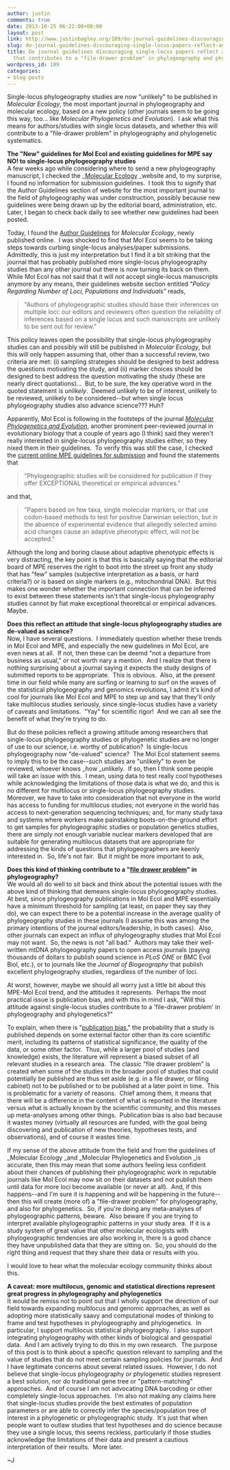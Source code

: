 ```yaml
---
author: justin
comments: true
date: 2013-10-25 06:22:00+00:00
layout: post
link: http://www.justinbagley.org/109/do-journal-guidelines-discouraging-single-locus-papers-reflect-an-attitude-that-contributes-to-a-file-drawer-problem-in-phylogeography-and-phylogenetics
slug: do-journal-guidelines-discouraging-single-locus-papers-reflect-an-attitude-that-contributes-to-a-file-drawer-problem-in-phylogeography-and-phylogenetics
title: Do journal guidelines discouraging single-locus papers reflect an attitude
  that contributes to a "file-drawer problem" in phylogeography and phylogenetics?
wordpress_id: 109
categories:
- blog posts
---
```


Single-locus phylogeography studies are now "unlikely" to be published in _Molecular Ecology_, the most important journal in phylogeography and molecular ecology, based on a new policy (other journals seem to be going this way, too... like _Molecular Phylogenetics and Evolution_).  I ask what this means for authors/studies with single locus datasets, and whether this will contribute to a "file-drawer problem" in phylogeography and phylogenetic systematics.  
  
**The "New" guidelines for Mol Ecol and existing guidelines for MPE say NO! to single-locus phylogeography studies**  
A few weeks ago while considering where to send a new phylogeography manuscript, I checked the _[Molecular Ecology](http://onlinelibrary.wiley.com/journal/10.1111/%28ISSN%291365-294X) _website and, to my surprise, I found no information for submission guidelines.  I took this to signify that the Author Guidelines section of website for the most important journal to the field of phylogeography was under construction, possibly because new guidelines were being drawn up by the editorial board, administration, etc.  Later, I began to check back daily to see whether new guidelines had been posted.  
  
Today, I found the [Author Guidelines](http://onlinelibrary.wiley.com/journal/10.1111/%28ISSN%291365-294X/homepage/ForAuthors.html) for _Molecular Ecology_, newly published online.  I was shocked to find that Mol Ecol seems to be taking steps  towards curbing single-locus analyses/paper submissions.  Admittedly,  this is just my interpretation but I find it a bit striking that the journal that  has probably published more single-locus phylogeography studies than any  other journal out there is now turning its back on them.  While Mol Ecol has not said that it will _not_ accept single-locus manuscripts anymore by any means, their guidelines website section entitled "_Policy Regarding Number of Loci, Populations and                 Individuals"_ reads,  


<blockquote>"Authors of phylogeographic studies should              base their  inferences on multiple loci: our editors and reviewers               often question the reliability of inferences based on a single               locus and such manuscripts are unlikely to be sent out for               review."</blockquote>

This policy leaves open the possibility that single-locus phylogeography studies can and possibly will still be published in _Molecular Ecology_,  but this will only happen assuming that, other than a successful  review, two criteria are met: (i) sampling strategies               should be designed to best address the questions motivating the study,  and (ii) marker  choices should be designed to best address the question               motivating the study (these are nearly direct quotations)...  But, to be  sure, the key operative word in the quoted statement is _unlikely_.  Deemed unlikely to be of interest, unlikely to be reviewed, unlikely to  be considered--but when single locus phylogeography studies also advance  science??? Huh?    
  
Apparently, Mol Ecol is following in the footsteps of the journal [_Molecular Phylogenetics and Evolution_](http://www.sciencedirect.com/science/journal/10557903), another prominent peer-reviewed journal in evolutionary biology that a couple of years ago (I think) said they weren't really interested in single-locus phylogeography studies either, so they nixed them in their guidelines.  To verify this was still the case, I checked the [current online MPE guidelines for submission](http://www.elsevier.com/journals/molecular-phylogenetics-and-evolution/1055-7903/guide-for-authors) and found the statements that  


<blockquote>"Phylogeographic studies will be considered for publication if they offer EXCEPTIONAL theoretical or empirical advances."</blockquote>

and that,  


<blockquote>"Papers based on few taxa, single molecular markers, or that use  codon-based methods to test for positive Darwinian selection, but in the  absence of experimental evidence that allegedly selected amino acid  changes cause an adaptive phenotypic effect, will not be accepted."</blockquote>

Although the long and boring clause about adaptive phenotypic effects is very distracting, the key point is that this is basically saying that the editorial board of MPE reserves the right to boot into the street up front any study that has "few" samples (subjective interpretation as a basis, or hard criteria?) or is based on single markers (e.g., mitochondrial DNA).  But this makes one wonder whether the important connection that can be inferred to exist between these statements isn't that single-locus phylogeography studies cannot by fiat make exceptional theoretical or empirical advances.  Maybe.  



**Does this reflect an attitude that single-locus phylogeography studies are de-valued as science?**  
Now, I have several questions.  I immediately question whether these trends in Mol Ecol and MPE, and especially the new guidelines in Mol Ecol, are even news at all.  If not, then these can be deemd "not a departure from business as usual," or not worth nary a mention.  And I realize that there is nothing surprising about a journal saying it expects the study designs of submitted reports to be appropriate.  This is obvious.  Also, at the present time in our field while many are surfing or learning to surf on the waves of the statistical phylogeography and genomics revolutions, I admit it's kind of cool for journals like Mol Ecol and MPE to step up and say that they'll _only_ take multilocus studies seriously, since single-locus studies have a variety of caveats and limitations.  "Yay" for scientific rigor!  And we can all see the benefit of what they're trying to do.  
  
But do these policies reflect a growing attitude among researchers that single-locus phylogeography studies or phylogenetic studies are no longer of use to our science, i.e. worthy of publication?  Is single-locus phylogeography now "de-valued" science?  The Mol Ecol statement seems to imply this to be the case--such studies are "unlikely" to even be reviewed, whoever knows _how _unlikely.  If so, then I think some people will take an issue with this.  I mean, using data to test really cool hypotheses while acknowledging the limitations of those data is what we do, and this is no different for multilocus or single-locus phylogeography studies.  Moreover, we have to take into consideration that not everyone in the world has access to funding for multilocus studies; not everyone in the world has access to next-generation sequencing techniques; and, for many study taxa and systems where workers make painstaking boots-on-the-ground effort to get samples for phylogeographic studies or population genetics studies, there are simply not enough variable nuclear markers developed that are suitable for generating multilocus datasets that are appropriate for addressing the kinds of questions that phylogeographers are keenly interested in.  So, life's not fair.  But it might be more important to ask,  
  
**Does this kind of thinking contribute to a "[file drawer problem](http://scientificexploration.org/journal/jse_14_1_scargle.pdf)" in phylogeography?**   
We would all do well to sit back and think about the potential issues with the above kind of thinking that demeans single-locus phylogeography studies.  At best, since phylogeography publications in Mol Ecol and MPE essentially have a minimum threshold for sampling (at least, on paper they say they do), we can expect there to be a potential increase in the average quality of phylogeography studies in these journals (I assume this was among the primary intentions of the journal editors/leadership, in both cases).  Also, other journals can expect an influx of phylogeography studies that Mol Ecol may not want.  So, the news is not "all bad."  Authors may take their well-written mtDNA phylogeography papers to open access journals (paying thousands of dollars to publish sound science in _PLoS ONE_ or BMC Evol Biol, etc.), or to journals like the _Journal of Biogeography_ that publish excellent phylogeography studies, regardless of the number of loci.  
  
At worst, however, maybe we should all worry just a little bit about this MPE-Mol Ecol trend, and the attitudes it represents.  Perhaps the most practical issue is publication bias, and with this in mind I ask, "Will  this attitude against single-locus studies contribute to a 'file-drawer  problem' in phylogeography and phylogenetics?"   
  
To explain, when there is "[publication bias](http://en.wikipedia.org/wiki/Publication_bias)," the probability that a study is published depends on some external factor other than its core scientific merit, including its patterns of statistical significance, the quality of the data, or some other factor.  Thus, while a larger pool of studies (and knowledge) exists, the literature will represent a biased subset of all relevant studies in a research area.  The classic "file drawer problem" is created when some of the studies in the broader pool of studies that could potentially be published are thus set aside (e.g. in a file drawer, or filing cabinet) not to be published or to be published at a later point in time.  This is problematic for a variety of reasons.  Chief among them, it means that there will be a difference in the content of what is  reported in the literature versus what is actually known by the  scientific community, and this messes up meta-analyses among other things.  Publication bias is also bad because it wastes money (virtually all resources are funded, with the goal being discovering and publication of new theories, hypotheses tests, and observations), and of course it wastes time.  
  
If my sense of the above attitude from the field and from the guidelines of _Molecular Ecology _and _Molecular Phylogenetics and Evolution _is accurate, then this may mean that some authors feeling less confident about their chances of publishing their phylogeographic work in reputable journals like Mol Ecol may now sit on their datasets and not publish them until data for more loci become available (or never at all).  And, if this happens--and I'm sure it is happening and will be happening in the future--then this will create (more of) a "file-drawer problem" for phylogeography, and also for phylogenetics.  So, if you're doing any meta-analyses of phylogeographic patterns, beware.  Also beware if you are trying to interpret available phylogeographic patterns in your study area.  If it is a study system of great value that other molecular ecologists with phylogeographic tendencies are also working in, there is a good chance they have unpublished data that they are sitting on.  So, you should do the right thing and request that they share their data or results with you.  
  
I would love to hear what the molecular ecology community thinks about this.  
  
**A caveat: more multilocus, genomic and statistical directions represent great progress in phylogeography and phylogenetics**  
It would be remiss not to point out that I wholly support the direction of our field towards expanding multilocus and genomic approaches, as well as adopting more statistically saavy and computational modes of thinking to frame and test hypotheses in phylogeography and phylogenetics.  In particular, I support multilocus statistical phylogeography.  I also support integrating phylogeography with other kinds of biological and geospatial data.  And I am actively trying to do this in my own research.  The purpose of this post is to think about a specific question relevant to sampling and the value of studies that do not meet certain sampling policies for journals.  And I have legitimate concerns about several related issues.  However, I do not believe that single-locus phylogeography or phylogenetic studies represent a best solution, nor do traditional gene tree or "pattern-matching" approaches.  And of course I am not advocating DNA barcoding or other completely single-locus approaches.  I'm also not making any claims here that single-locus studies provide the best estimates of population parameters or are able to correctly infer the species/population tree of interest in a phylogenetic or phylogeographic study.  It's just that when people want to outlaw studies that test hypotheses and do science because they use a single locus, this seems reckless, particularly if those studies acknowledge the limitations of their data and present a cautious interpretation of their results.  More later.  
  
~J  
  

